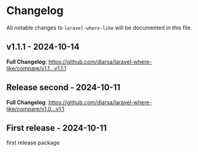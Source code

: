 # Changelog

All notable changes to `laravel-where-like` will be documented in this file.

## v1.1.1 - 2024-10-14

**Full Changelog**: https://github.com/diarsa/laravel-where-like/compare/v1.1...v1.1.1

## Release second - 2024-10-11

**Full Changelog**: https://github.com/diarsa/laravel-where-like/compare/v1.0...v1.1

## First release - 2024-10-11

first release package
